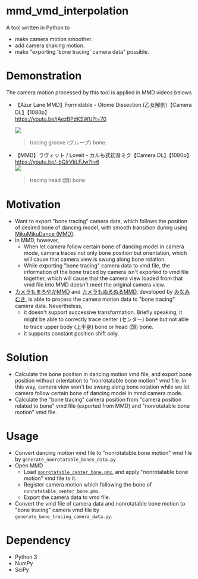 # mmd_vmd_interpolation

A tool written in Python to

* make camera motion smoother.
* add camera shaking motion.
* make "exporting 'bone tracing' camera data" possible.

# Demonstration

The camera motion processed by this tool is applied in MMD videos belows

* 【Azur Lane MMD】Formidable - Otome Dissection (乙女解剖)【Camera DL】【1080p】  
  https://youtu.be/jAezBPdKSWU?t=70  

  [![](https://markdown-videos-api.jorgenkh.no/youtube/jAezBPdKSWU)](https://youtu.be/jAezBPdKSWU?t=70)

  > tracing groove (グルーブ) bone.

* 【MMD】ラヴィット / Loveit - カルも式初音ミク【Camera DL】【1080p】  
  https://youtu.be/-bQIrVkLFJw?t=6  
  [![](https://markdown-videos-api.jorgenkh.no/youtube/-bQIrVkLFJw)](https://youtu.be/-bQIrVkLFJw?t=6)

  > tracing head (頭) bone.

# Motivation

* Want to export "bone tracing" camera data, which follows the position of desired
  bone of dancing model, with smooth transition during using [MikuMikuDance (MMD)].
* In MMD, however,
  + When let camera follow certain bone of dancing model in camera mode,
    camera traces not only bone position but orientation,
    which will cause that camera view is swung along bone rotation.
  + While exporting "bone tracing" camera data to vmd file,
    the information of the bone traced by camera isn't exported to vmd file together,
    which will cause that the camera view loaded from that vmd file into MMD
    doesn't meet the original camera view.
* [カメラもまろやかMMD] and [カメラもぬるぬるMMD], developed by [みなみむき],
  is able to process the camera motion data to "bone tracing" camera data.
  Nevertheless,
  + it doesn't support successive transformation.
    Briefly speaking, it might be able to correctly trace center (センター) bone
    but not able to trace upper body (上半身) bone or head (頭) bone.
  + it supports constant position shift only.

[MikuMikuDance (MMD)]: (https://en.wikipedia.org/wiki/MikuMikuDance)
[カメラもまろやかMMD]: https://nico.ms/sm17818591
[カメラもぬるぬるMMD]: https://nico.ms/sm13825435
[みなみむき]: https://web.archive.org/web/20211006150449/http://ch.nicovideo.jp/min/blomaga/ar109650

# Solution

* Calculate the bone position in dancing motion vmd file,
  and export bone position without orientation to "nonrotatable bone motion" vmd file.
  In this way, camera view won't be swung along bone rotation
  while we let camera follow certain bone of dancing model in mmd camera mode.
* Calculate the "bone tracing" camera position from "camera position related to bone"
  vmd file (exported from MMD) and "nonrotatable bone motion" vmd file.

# Usage

* Convert dancing motion vmd file to "nonrotatable bone motion" vmd file
  by `generate_nonrotatable_bones_data.py`
* Open MMD
  + Load [`nonrotatable_center_bone.pmx`],
    and apply "nonrotatable bone motion" vmd file to it.
  + Register camera motion which following the bone of
    `nonrotatable_center_bone.pmx`.
  + Export the camera data to vmd file.
* Convert the vmd file of camera data and nonrotatable bone motion
  to "bone tracing" camera vmd file by `generate_bone_tracing_camera_data.py`.

[`nonrotatable_center_bone.pmx`]: https://bowlroll.net/file/298937

# Dependency

* Python 3
* NumPy
* SciPy
